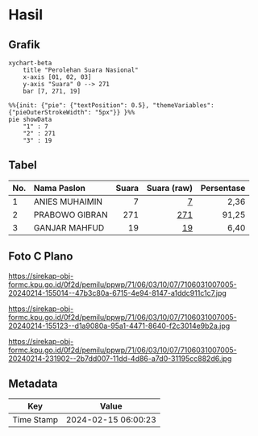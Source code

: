 # Hasil

## Grafik

```mermaid
xychart-beta
    title "Perolehan Suara Nasional"
    x-axis [01, 02, 03]
    y-axis "Suara" 0 --> 271
    bar [7, 271, 19]
```

```mermaid
%%{init: {"pie": {"textPosition": 0.5}, "themeVariables": {"pieOuterStrokeWidth": "5px"}} }%%
pie showData
    "1" : 7
    "2" : 271
    "3" : 19
```

## Tabel

| No. | Nama Paslon    | Suara | Suara (raw) | Persentase |
|:--- |:-------------- | -----:| -----------:| ----------:|
| 1   | ANIES MUHAIMIN | 7     | [7][p-1]    | 2,36       |
| 2   | PRABOWO GIBRAN | 271   | [271][p-2]  | 91,25      |
| 3   | GANJAR MAHFUD  | 19    | [19][p-3]   | 6,40       |


[p-1]: https://github.com/gigit-pemilu/pemilu-2024/blob/main/pilpres/hitung-suara/sub/71-sulawesi-utara/sub/06-minahasa-utara/sub/03-airmadidi/sub/1007-saronsong-i/sub/005-tps/sub/paslon-1.txt
[p-2]: https://github.com/gigit-pemilu/pemilu-2024/blob/main/pilpres/hitung-suara/sub/71-sulawesi-utara/sub/06-minahasa-utara/sub/03-airmadidi/sub/1007-saronsong-i/sub/005-tps/sub/paslon-2.txt
[p-3]: https://github.com/gigit-pemilu/pemilu-2024/blob/main/pilpres/hitung-suara/sub/71-sulawesi-utara/sub/06-minahasa-utara/sub/03-airmadidi/sub/1007-saronsong-i/sub/005-tps/sub/paslon-3.txt

## Foto C Plano

https://sirekap-obj-formc.kpu.go.id/0f2d/pemilu/ppwp/71/06/03/10/07/7106031007005-20240214-155014--47b3c80a-6715-4e94-8147-a1ddc911c1c7.jpg

https://sirekap-obj-formc.kpu.go.id/0f2d/pemilu/ppwp/71/06/03/10/07/7106031007005-20240214-155123--d1a9080a-95a1-4471-8640-f2c3014e9b2a.jpg

https://sirekap-obj-formc.kpu.go.id/0f2d/pemilu/ppwp/71/06/03/10/07/7106031007005-20240214-231902--2b7dd007-11dd-4d86-a7d0-31195cc882d6.jpg


## Metadata

| Key        | Value               |
| ---------- | ------------------- |
| Time Stamp | 2024-02-15 06:00:23 |




